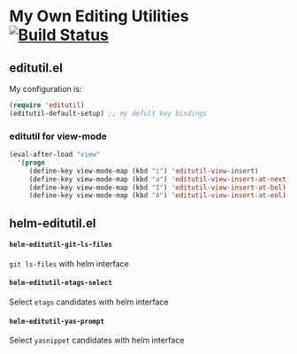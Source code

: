 # My Own Editing Utilities [![Build Status](https://travis-ci.org/syohex/emacs-editutil.png)](https://travis-ci.org/syohex/emacs-editutil)

## editutil.el

My configuration is:

```lisp
(require 'editutil)
(editutil-default-setup) ;; my defult key bindings
```

### editutil for view-mode

```lisp
(eval-after-load "view"
  '(progn
     (define-key view-mode-map (kbd "i") 'editutil-view-insert)
     (define-key view-mode-map (kbd "a") 'editutil-view-insert-at-next)
     (define-key view-mode-map (kbd "I") 'editutil-view-insert-at-bol)
     (define-key view-mode-map (kbd "A") 'editutil-view-insert-at-eol)))
```

## helm-editutil.el

#### `helm-editutil-git-ls-files`

`git ls-files` with helm interface

#### `helm-editutil-etags-select`

Select `etags` candidates with helm interface

#### `helm-editutil-yas-prompt`

Select `yasnippet` candidates with helm interface

